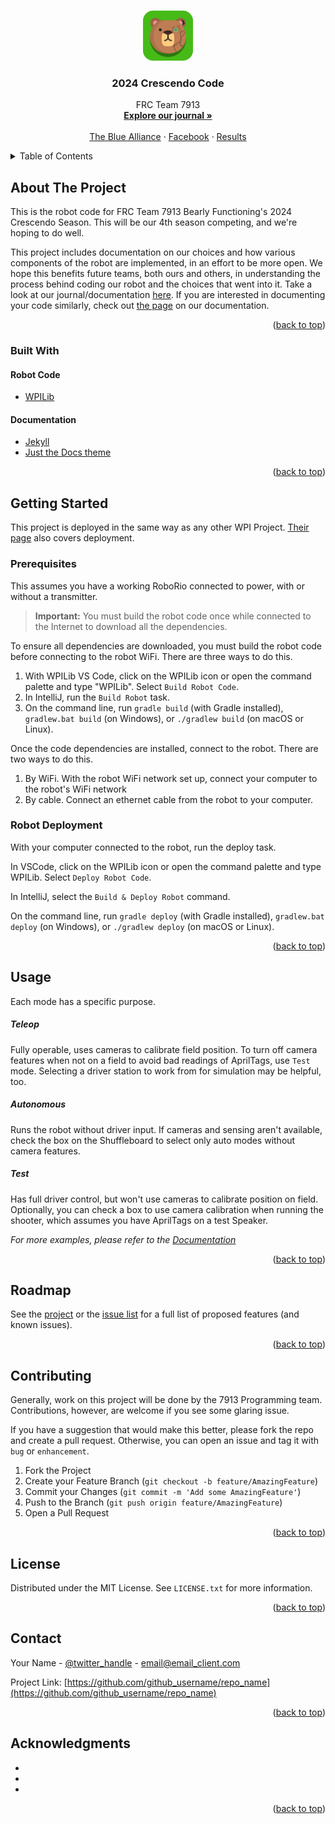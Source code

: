 <!-- Improved compatibility of back to top link: See: https://github.com/othneildrew/Best-README-Template/pull/73 -->
<a name="readme-top"></a>
<!--
*** Based on the Best-README-Template Repository.
*** Thank you to them for letting us spend less time making READMEs
*** And more time writing code.
-->

<!-- PROJECT LOGO -->
<br />
<div align="center">
  <a href="https://github.com/frc-7913/Crescendo-2024">
    <img src="images/logo.png" alt="Logo" width="80" height="80" style="border-radius: 20%;">
  </a>

<h3 align="center">2024 Crescendo Code</h3>

  <p align="center">
    FRC Team 7913
    <br />
    <a href="https://frc-7913.github.io/Crescendo-2024/"><strong>Explore our journal »</strong></a>
    <br />
    <br />
    <a href="https://www.thebluealliance.com/team/7913">The Blue Alliance</a>
    ·
    <a href="https://www.facebook.com/NRHS7913/">Facebook</a>
    ·
    <a href="https://www.thebluealliance.com/team/7913#event-results">Results</a>
  </p>
</div>



<!-- TABLE OF CONTENTS -->
<details>
  <summary>Table of Contents</summary>
  <ol>
    <li>
      <a href="#about-the-project">About The Project</a>
      <ul>
        <li><a href="#built-with">Built With</a></li>
      </ul>
    </li>
    <li>
      <a href="#getting-started">Getting Started</a>
      <ul>
        <li><a href="#prerequisites">Prerequisites</a></li>
        <li><a href="#robot-deployment">Robot Deployment</a></li>
      </ul>
    </li>
    <li><a href="#usage">Usage</a></li>
    <li><a href="#roadmap">Roadmap</a></li>
    <li><a href="#contributing">Contributing</a></li>
    <li><a href="#license">License</a></li>
    <li><a href="#contact">Contact</a></li>
    <li><a href="#acknowledgments">Acknowledgments</a></li>
  </ol>
</details>



<!-- ABOUT THE PROJECT -->
## About The Project

This is the robot code for FRC Team 7913 Bearly Functioning's 2024 Crescendo Season. This will be our 4th season competing, and we're hoping to do well.

This project includes documentation on our choices and how various components of the robot are implemented, in an effort to be more open. We hope this benefits future teams, both ours and others, in understanding the process behind coding our robot and the choices that went into it. Take a look at our journal/documentation [here](https://frc-7913.github.io/Crescendo-2024/). If you are interested in documenting your code similarly, check out [the page](https://frc-7913.github.io/Crescendo-2024/documenting/) on our documentation.

<p align="right">(<a href="#readme-top">back to top</a>)</p>



### Built With

#### Robot Code
* [WPILib](https://wpilib.org/)

#### Documentation
* [Jekyll](https://jekyllrb.com/)
* [Just the Docs theme](https://just-the-docs.com/)

<p align="right">(<a href="#readme-top">back to top</a>)</p>



<!-- GETTING STARTED -->
## Getting Started

This project is deployed in the same way as any other WPI Project. [Their page](https://docs.wpilib.org/en/stable/docs/software/vscode-overview/deploying-robot-code.html) also covers deployment.

### Prerequisites

This assumes you have a working RoboRio connected to power, with or without a transmitter.

> **Important:** You must build the robot code once while connected to the Internet to download all the dependencies.

To ensure all dependencies are downloaded, you must build the robot code before connecting to the robot WiFi. There are three ways to do this.

1. With WPILib VS Code, click on the WPILib icon or open the command palette and type "WPILib". Select `Build Robot Code`.
2. In IntelliJ, run the `Build Robot` task.
3. On the command line, run `gradle build` (with Gradle installed), `gradlew.bat build` (on Windows), or `./gradlew build` (on macOS or Linux).

Once the code dependencies are installed, connect to the robot. There are two ways to do this.

1. By WiFi. With the robot WiFi network set up, connect your computer to the robot's WiFi network
2. By cable. Connect an ethernet cable from the robot to your computer.

### Robot Deployment

With your computer connected to the robot, run the deploy task. 

In VSCode, click on the WPILib icon or open the command palette and type WPILib. Select `Deploy Robot Code`.

In IntelliJ, select the `Build & Deploy Robot` command.

On the command line, run `gradle deploy` (with Gradle installed), `gradlew.bat deploy` (on Windows), or `./gradlew deploy` (on macOS or Linux).

<p align="right">(<a href="#readme-top">back to top</a>)</p>



<!-- USAGE EXAMPLES -->
## Usage

Each mode has a specific purpose.

##### Teleop
Fully operable, uses cameras to calibrate field position. To turn off camera features when not on a field to avoid bad readings of AprilTags, use `Test` mode. Selecting a driver station to work from for simulation may be helpful, too.

##### Autonomous
Runs the robot without driver input. If cameras and sensing aren't available, check the box on the Shuffleboard to select only auto modes without camera features.

##### Test
Has full driver control, but won't use cameras to calibrate position on field. Optionally, you can check a box to use camera calibration when running the shooter, which assumes you have AprilTags on a test Speaker.

_For more examples, please refer to the [Documentation](https://example.com)_

<p align="right">(<a href="#readme-top">back to top</a>)</p>



<!-- ROADMAP -->
## Roadmap

See the [project](https://github.com/FRC-7913/project/Crescendo-2024) or the [issue list](https://github.com/FRC-7913/Crescendo-2024/issues) for a full list of proposed features (and known issues).

<p align="right">(<a href="#readme-top">back to top</a>)</p>



<!-- CONTRIBUTING -->
## Contributing

Generally, work on this project will be done by the 7913 Programming team.
Contributions, however, are welcome if you see some glaring issue.

If you have a suggestion that would make this better, please fork the repo and create a pull request.
Otherwise, you can open an issue and tag it with `bug` or `enhancement`.

1. Fork the Project
2. Create your Feature Branch (`git checkout -b feature/AmazingFeature`)
3. Commit your Changes (`git commit -m 'Add some AmazingFeature'`)
4. Push to the Branch (`git push origin feature/AmazingFeature`)
5. Open a Pull Request

<p align="right">(<a href="#readme-top">back to top</a>)</p>



<!-- LICENSE -->
## License

Distributed under the MIT License. See `LICENSE.txt` for more information.

<p align="right">(<a href="#readme-top">back to top</a>)</p>



<!-- CONTACT -->
## Contact

Your Name - [@twitter_handle](https://twitter.com/twitter_handle) - email@email_client.com

Project Link: [https://github.com/github_username/repo_name](https://github.com/github_username/repo_name)

<p align="right">(<a href="#readme-top">back to top</a>)</p>



<!-- ACKNOWLEDGMENTS -->
## Acknowledgments

* []()
* []()
* []()

<p align="right">(<a href="#readme-top">back to top</a>)</p>



<!-- MARKDOWN LINKS & IMAGES -->
<!-- https://www.markdownguide.org/basic-syntax/#reference-style-links -->
[contributors-shield]: https://img.shields.io/github/contributors/github_username/repo_name.svg?style=for-the-badge
[contributors-url]: https://github.com/github_username/repo_name/graphs/contributors
[forks-shield]: https://img.shields.io/github/forks/github_username/repo_name.svg?style=for-the-badge
[forks-url]: https://github.com/github_username/repo_name/network/members
[stars-shield]: https://img.shields.io/github/stars/github_username/repo_name.svg?style=for-the-badge
[stars-url]: https://github.com/github_username/repo_name/stargazers
[issues-shield]: https://img.shields.io/github/issues/github_username/repo_name.svg?style=for-the-badge
[issues-url]: https://github.com/github_username/repo_name/issues
[license-shield]: https://img.shields.io/github/license/github_username/repo_name.svg?style=for-the-badge
[license-url]: https://github.com/github_username/repo_name/blob/master/LICENSE.txt
[linkedin-shield]: https://img.shields.io/badge/-LinkedIn-black.svg?style=for-the-badge&logo=linkedin&colorB=555
[linkedin-url]: https://linkedin.com/in/linkedin_username
[product-screenshot]: images/screenshot.png
[Next.js]: https://img.shields.io/badge/next.js-000000?style=for-the-badge&logo=nextdotjs&logoColor=white
[Next-url]: https://nextjs.org/
[React.js]: https://img.shields.io/badge/React-20232A?style=for-the-badge&logo=react&logoColor=61DAFB
[React-url]: https://reactjs.org/
[Vue.js]: https://img.shields.io/badge/Vue.js-35495E?style=for-the-badge&logo=vuedotjs&logoColor=4FC08D
[Vue-url]: https://vuejs.org/
[Angular.io]: https://img.shields.io/badge/Angular-DD0031?style=for-the-badge&logo=angular&logoColor=white
[Angular-url]: https://angular.io/
[Svelte.dev]: https://img.shields.io/badge/Svelte-4A4A55?style=for-the-badge&logo=svelte&logoColor=FF3E00
[Svelte-url]: https://svelte.dev/
[Laravel.com]: https://img.shields.io/badge/Laravel-FF2D20?style=for-the-badge&logo=laravel&logoColor=white
[Laravel-url]: https://laravel.com
[Bootstrap.com]: https://img.shields.io/badge/Bootstrap-563D7C?style=for-the-badge&logo=bootstrap&logoColor=white
[Bootstrap-url]: https://getbootstrap.com
[JQuery.com]: https://img.shields.io/badge/jQuery-0769AD?style=for-the-badge&logo=jquery&logoColor=white
[JQuery-url]: https://jquery.com 